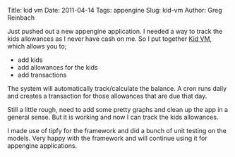 Title: kid vm
Date: 2011-04-14
Tags: appengine
Slug: kid-vm
Author: Greg Reinbach

Just pushed out a new appengine application. I needed a way to track the kids allowances as I never have cash on me. So I put together [Kid VM](http://kidvm-app.appspot.com), which allows you to;


- add kids
- add allowances for the kids
- add transactions


The system will automatically track/calculate the balance. A cron runs daily and creates a transaction for those allowances that are due that day.

Still a little rough, need to add some pretty graphs and clean up the app in a general sense. But it is working and now I can track the kids allowances.

I made use of tipfy for the framework and did a bunch of unit testing on the models. Very happy with the framework and will continue using it for appengine applications. 
